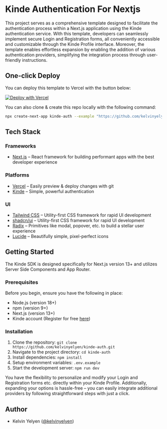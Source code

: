 # Kinde Authentication For Nextjs

This project serves as a comprehensive template designed to facilitate the authentication process within a Next.js application using the Kinde authentication service. With this template, developers can seamlessly implement secure Login and Registration forms, all conveniently accessible and customizable through the Kinde Profile interface. Moreover, the template enables effortless expansion by enabling the addition of various authentication providers, simplifying the integration process through user-friendly instructions.

## One-click Deploy

You can deploy this template to Vercel with the button below:

[![Deploy with Vercel](https://vercel.com/button)](https://vercel.com/new/clone?repository-url=https%3A%2F%2Fgithub.com%2Fkelvinyelyen%2Fkinde-auth)

You can also clone & create this repo locally with the following command:

```bash
npx create-next-app kinde-auth --example "https://github.com/kelvinyelyen/kinde-auth"
```

## Tech Stack
### Frameworks

- [Next.js](https://nextjs.org/) – React framework for building performant apps with the best developer experience

### Platforms

- [Vercel](https://vercel.com/) – Easily preview & deploy changes with git
- [Kinde](https://kinde.com/docs/developer-tools/nextjs-sdk/) – Simple, powerful authentication

### UI

- [Tailwind CSS](https://tailwindcss.com/) – Utility-first CSS framework for rapid UI development
- [shadcn/ui](https://tailwindcss.com/) – Utility-first CSS framework for rapid UI development
- [Radix](https://www.radix-ui.com/) – Primitives like modal, popover, etc. to build a stellar user experience
- [Lucide](https://lucide.dev/) – Beautifully simple, pixel-perfect icons


## Getting Started

The Kinde SDK is designed specifically for Next.js version 13+ and utilizes Server Side Components and App Router.

### Prerequisites

Before you begin, ensure you have the following in place:

- Node.js (version 18+)
- npm (version 9+)
- Next.js (version 13+)
- Kinde account (Register for free [here](https://app.kinde.com/register))

### Installation

1. Clone the repository: `git clone https://github.com/kelvinyelyen/kinde-auth.git`
2. Navigate to the project directory: `cd kinde-auth`
3. Install dependencies: `npm install`
4. Setup environment variables: `.env.example`
4. Start the development server: `npm run dev`

You have the flexibility to personalize and modify your Login and Registration forms etc. directly within your Kinde Profile. Additionally, expanding your options is hassle-free – you can easily integrate additional providers by following straightforward steps with just a click.

## Author
- Kelvin Yelyen ([@kelvinyelyen](https://twitter.com/kelvinyelyen))
